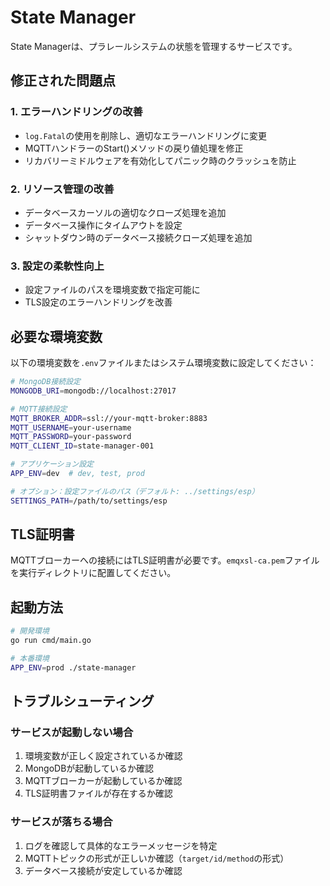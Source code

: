 # State Manager

State Managerは、プラレールシステムの状態を管理するサービスです。

## 修正された問題点

### 1. エラーハンドリングの改善
- `log.Fatal`の使用を削除し、適切なエラーハンドリングに変更
- MQTTハンドラーのStart()メソッドの戻り値処理を修正
- リカバリーミドルウェアを有効化してパニック時のクラッシュを防止

### 2. リソース管理の改善
- データベースカーソルの適切なクローズ処理を追加
- データベース操作にタイムアウトを設定
- シャットダウン時のデータベース接続クローズ処理を追加

### 3. 設定の柔軟性向上
- 設定ファイルのパスを環境変数で指定可能に
- TLS設定のエラーハンドリングを改善

## 必要な環境変数

以下の環境変数を`.env`ファイルまたはシステム環境変数に設定してください：

```bash
# MongoDB接続設定
MONGODB_URI=mongodb://localhost:27017

# MQTT接続設定
MQTT_BROKER_ADDR=ssl://your-mqtt-broker:8883
MQTT_USERNAME=your-username
MQTT_PASSWORD=your-password
MQTT_CLIENT_ID=state-manager-001

# アプリケーション設定
APP_ENV=dev  # dev, test, prod

# オプション：設定ファイルのパス（デフォルト: ../settings/esp）
SETTINGS_PATH=/path/to/settings/esp
```

## TLS証明書

MQTTブローカーへの接続にはTLS証明書が必要です。`emqxsl-ca.pem`ファイルを実行ディレクトリに配置してください。

## 起動方法

```bash
# 開発環境
go run cmd/main.go

# 本番環境
APP_ENV=prod ./state-manager
```

## トラブルシューティング

### サービスが起動しない場合
1. 環境変数が正しく設定されているか確認
2. MongoDBが起動しているか確認
3. MQTTブローカーが起動しているか確認
4. TLS証明書ファイルが存在するか確認

### サービスが落ちる場合
1. ログを確認して具体的なエラーメッセージを特定
2. MQTTトピックの形式が正しいか確認（`target/id/method`の形式）
3. データベース接続が安定しているか確認
